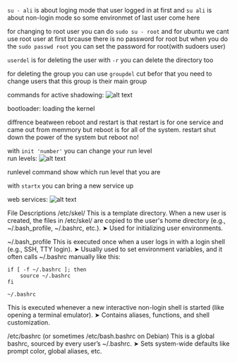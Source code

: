 `su - ali` is about loging mode that user logged in at first and `su ali` is about non-login mode so some environmet of last user come here

for changing to root user you can do `sudo su - root` and for ubuntu we cant use root user at first brcause there is no password for root but when you do the `sudo passwd root` you can set the password for root(with sudoers user)

`userdel` is for deleting the user
with `-r` you can delete the directory too

for deleting the group you can use `groupdel` cut befor that you need to change users that this group is their main group

commands for active shadowing:
![alt text](assets/image25.png)

bootloader: loading the kernel

diffrence beatween reboot and restart is that restart is for one service and came out from memmory but reboot is for all of the system.
restart shut down the power of the system but reboot no!

with `init 'number'` you can change your run level   
run levels:
![alt text](assets/image26.png)

runlevel command show which run level that you are

with `startx` you can bring a new service up 

web services:
![alt text](assets/image27.png)

File Descriptions
/etc/skel/
This is a template directory. When a new user is created, the files in /etc/skel/ are copied to the user's home directory (e.g., ~/.bash_profile, ~/.bashrc, etc.).
➤ Used for initializing user environments.

~/.bash_profile
This is executed once when a user logs in with a login shell (e.g., SSH, TTY login).
➤ Usually used to set environment variables, and it often calls ~/.bashrc manually like this:
```
if [ -f ~/.bashrc ]; then
    source ~/.bashrc
fi
```
```
~/.bashrc
```
This is executed whenever a new interactive non-login shell is started (like opening a terminal emulator).
➤ Contains aliases, functions, and shell customization.

/etc/bashrc (or sometimes /etc/bash.bashrc on Debian)
This is a global bashrc, sourced by every user’s ~/.bashrc.
➤ Sets system-wide defaults like prompt color, global aliases, etc.
